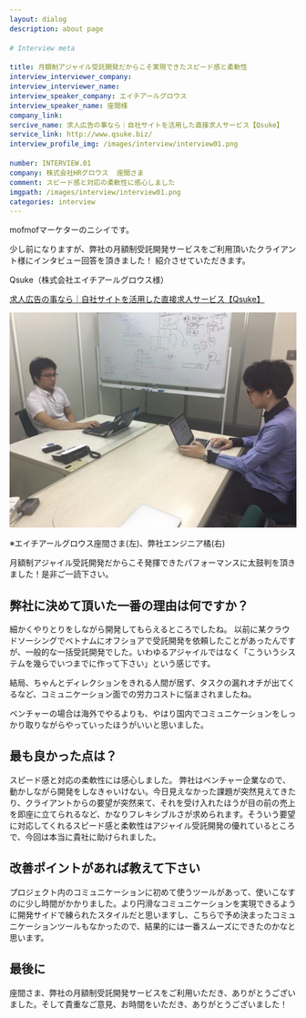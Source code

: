 ```yaml
---
layout: dialog
description: about page

# Interview meta

title: 月額制アジャイル受託開発だからこそ実現できたスピード感と柔軟性
interview_interviewer_company:
interview_interviewer_name:
interview_speaker_company: エイチアールグロウス
interview_speaker_name: 座間様
company_link:
sercive_name: 求人広告の事なら｜自社サイトを活用した直接求人サービス【Qsuke】
service_link: http://www.qsuke.biz/
interview_profile_img: /images/interview/interview01.png

number: INTERVIEW.01
company: 株式会社HRグロウス  座間さま
comment: スピード感と対応の柔軟性に感心しました
imgpath: /images/interview/interview01.png
categories: interview
---
```


mofmofマーケターのニシイです。

少し前になりますが、弊社の月額制受託開発サービスをご利用頂いたクライアント様にインタビュー回答を頂きました！
紹介させていただきます。

Qsuke（株式会社エイチアールグロウス様）

[求人広告の事なら｜自社サイトを活用した直接求人サービス【Qsuke】](http://www.qsuke.biz/)

![エイチアールグロウス座間さま(左)、弊社エンジニア橘(右)](/images/interview/zama-tachibana.jpg)

※エイチアールグロウス座間さま(左)、弊社エンジニア橘(右)

月額制アジャイル受託開発だからこそ発揮できたパフォーマンスに太鼓判を頂きました！是非ご一読下さい。

## 弊社に決めて頂いた一番の理由は何ですか？

細かくやりとりをしながら開発してもらえるところでしたね。
以前に某クラウドソーシングでベトナムにオフショアで受託開発を依頼したことがあったんですが、一般的な一括受託開発でした。いわゆるアジャイルではなく「こういうシステムを幾らでいつまでに作って下さい」という感じです。

結局、ちゃんとディレクションをきれる人間が居ず、タスクの漏れオチが出てくるなど、コミュニケーション面での労力コストに悩まされましたね。

ベンチャーの場合は海外でやるよりも、やはり国内でコミュニケーションをしっかり取りながらやっていったほうがいいと思いました。

## 最も良かった点は？

スピード感と対応の柔軟性には感心しました。
弊社はベンチャー企業なので、動かしながら開発をしなきゃいけない。今日見えなかった課題が突然見えてきたり、クライアントからの要望が突然来て、それを受け入れたほうが目の前の売上を即座に立てられるなど、かなりフレキシブルさが求められます。そういう要望に対応してくれるスピード感と柔軟性はアジャイル受託開発の優れているところで、今回は本当に貴社に助けられました。


## 改善ポイントがあれば教えて下さい

プロジェクト内のコミュニケーションに初めて使うツールがあって、使いこなすのに少し時間がかかりました。より円滑なコミュニケーションを実現できるように開発サイドで練られたスタイルだと思いますし、こちらで予め決まったコミュニケーションツールもなかったので、結果的には一番スムーズにできたのかなと思います。

## 最後に

座間さま、弊社の月額制受託開発サービスをご利用いただき、ありがとうございました。そして貴重なご意見、お時間をいただき、ありがとうございました！
